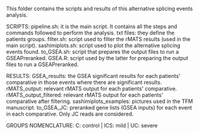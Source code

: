 This folder contains the scripts and results of this alternative splicing events analysis. 

SCRIPTS:
  pipeline.sh: it is the main script. It contains all the steps and commands followed to perform the analysis.
  txt files: they define the patients groups.
  filter.sh: script used to filter the rMATS results (used in the main script).
  sashimiplots.sh: script used to plot the alternative splicing events found. 
  to_GSEA.sh: script that prepares the output files to run a GSEAPreranked. 
  GSEA.R: script used by the latter for preparing the output files to run a GSEAPreranked. 

RESULTS:
  GSEA_results: the GSEA significant results for each patients' comparative in those events where there are significant results.
  rMATS_output: relevant rMATS output for each patients' comparative.
  rMATS_output_filtered: relevant rMATS output for each patients' comparative after filtering. 
  sashimiplots_examples: pictures used in the TFM manuscript. 
  to_GSEA_JC: preranked gene lists (GSEA inputs) for each event in each comparative. Only JC reads are considered. 

GROUPS NOMENCLATURE:
  C: control |
  ICS: mild |
  UC: severe 
